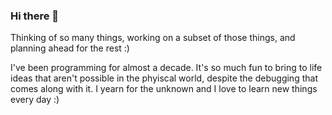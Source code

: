### Hi there 👋

Thinking of so many things, working on a subset of those things, and planning ahead for the rest :)

I've been programming for almost a decade. It's so much fun to bring to life ideas that aren't possible in the phyiscal world, despite the debugging that comes along with it. I yearn for the unknown and I love to learn new things every day :)

<!--
**fairuzguy/fairuzguy** is a ✨ _special_ ✨ repository because its `README.md` (this file) appears on your GitHub profile.

Here are some ideas to get you started:

- 🔭 I’m currently working on ...
- 🌱 I’m currently learning ...
- 👯 I’m looking to collaborate on ...
- 🤔 I’m looking for help with ...
- 💬 Ask me about ...
- 📫 How to reach me: ...
- 😄 Pronouns: ...
- ⚡ Fun fact: ...
-->
